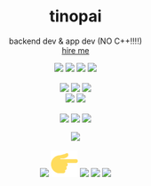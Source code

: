 <h1 align="center">tinopai</h1>
<p align="center">backend dev & app dev (NO C++!!!!)
<br><a href="mailto:tino@auth.party" align="center">hire me</a></p>
<p align="center">
  <img src="https://cdn.jsdelivr.net/gh/devicons/devicon/icons/typescript/typescript-original.svg" height="48" />
  <img src="https://cdn.jsdelivr.net/gh/devicons/devicon/icons/go/go-original-wordmark.svg" height="48" />
  <img src="https://cdn.jsdelivr.net/gh/devicons/devicon/icons/rust/rust-plain.svg" height="48" />
  <img src="https://cdn.jsdelivr.net/gh/devicons/devicon/icons/processing/processing-original.svg" height="48" />
  <br><br>
  <img src="https://cdn.jsdelivr.net/gh/devicons/devicon/icons/nodejs/nodejs-original.svg" height="48" />
  <img src="https://cdn.jsdelivr.net/gh/devicons/devicon/icons/express/express-original.svg" height="48" />
  <img src="https://cdn.jsdelivr.net/gh/devicons/devicon/icons/mongodb/mongodb-original.svg" height="48" />
  <br>
  <img src="https://cdn.jsdelivr.net/gh/devicons/devicon/icons/vuejs/vuejs-original.svg" height="48" />
    <img src="https://cdn.jsdelivr.net/gh/devicons/devicon/icons/tailwindcss/tailwindcss-plain.svg" height="48" />
  <br><br>
  <img src="https://cdn.jsdelivr.net/gh/devicons/devicon/icons/vscode/vscode-original.svg" height="48" />
  <img src="https://cdn.jsdelivr.net/gh/devicons/devicon/icons/firefox/firefox-plain.svg" height="48" />
  <img src="https://cdn.jsdelivr.net/gh/devicons/devicon/icons/linux/linux-original.svg" height="48" />
</p>


<p align="center">
  <img src="https://github-readme-stats.vercel.app/api?username=tinopai&theme=radical&count_private=true"/>
</p>

<p align="center">
  <img src="https://i.imgur.com/x2zGVr0.png" height="48" />
  <img src="https://raw.githubusercontent.com/twitter/twemoji/master/assets/72x72/1f449.png" height="48" />
  <img src="https://cdn.jsdelivr.net/gh/devicons/devicon/icons/windows8/windows8-original.svg" height="48" />
  <img src="https://cdn.jsdelivr.net/gh/devicons/devicon/icons/chrome/chrome-original.svg" height="48" />
  <img src="https://cdn.jsdelivr.net/gh/devicons/devicon/icons/jquery/jquery-plain-wordmark.svg" height="48" />
</p>
